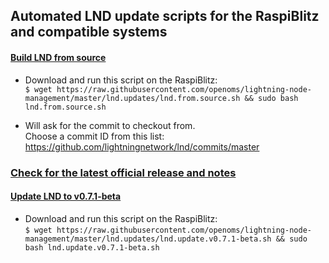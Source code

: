 ## Automated LND update scripts for the RaspiBlitz and compatible systems

#### [Build LND from source](lnd.from.source.sh)
* Download and run this script on the RaspiBlitz:  
    `$ wget https://raw.githubusercontent.com/openoms/lightning-node-management/master/lnd.updates/lnd.from.source.sh && sudo bash lnd.from.source.sh`

* Will ask for the commit to checkout from.  
Choose a commit ID from this list: https://github.com/lightningnetwork/lnd/commits/master

### [Check for the latest official release and notes](https://github.com/lightningnetwork/lnd/releases/)

#### [Update LND to v0.7.1-beta](lnd.update.v0.7.1-beta.sh)

* Download and run this script on the RaspiBlitz:  
`$ wget https://raw.githubusercontent.com/openoms/lightning-node-management/master/lnd.updates/lnd.update.v0.7.1-beta.sh && sudo bash lnd.update.v0.7.1-beta.sh`